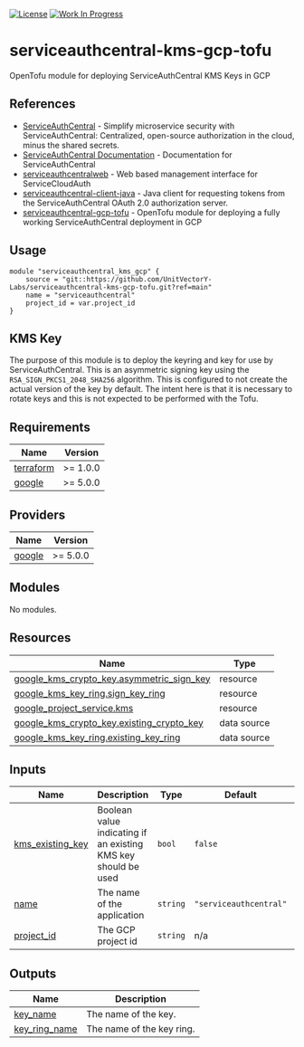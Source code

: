 [![License](https://img.shields.io/badge/License-Apache%202.0-blue.svg)](https://opensource.org/licenses/Apache-2.0) [![Work In Progress](https://img.shields.io/badge/Status-Work%20In%20Progress-yellow)](https://guide.unitvectorylabs.com/bestpractices/status/#work-in-progress)

# serviceauthcentral-kms-gcp-tofu

OpenTofu module for deploying ServiceAuthCentral KMS Keys in GCP

## References

- [ServiceAuthCentral](https://github.com/UnitVectorY-Labs/ServiceAuthCentral) - Simplify microservice security with ServiceAuthCentral: Centralized, open-source authorization in the cloud, minus the shared secrets.
- [ServiceAuthCentral Documentation](https://unitvectory-labs.github.io/ServiceAuthCentral/) - Documentation for ServiceAuthCentral
- [serviceauthcentralweb](https://github.com/UnitVectorY-Labs/serviceauthcentralweb) - Web based management interface for ServiceCloudAuth
- [serviceauthcentral-client-java](https://github.com/UnitVectorY-Labs/serviceauthcentral-client-java) - Java client for requesting tokens from the ServiceAuthCentral OAuth 2.0 authorization server.
- [serviceauthcentral-gcp-tofu](https://github.com/UnitVectorY-Labs/serviceauthcentral-gcp-tofu) - OpenTofu module for deploying a fully working ServiceAuthCentral deployment in GCP

## Usage

```hcl
module "serviceauthcentral_kms_gcp" {
    source = "git::https://github.com/UnitVectorY-Labs/serviceauthcentral-kms-gcp-tofu.git?ref=main"
    name = "serviceauthcentral"
    project_id = var.project_id
}
```

## KMS Key

The purpose of this module is to deploy the keyring and key for use by ServiceAuthCentral.  This is an asymmetric signing key using the `RSA_SIGN_PKCS1_2048_SHA256` algorithm.  This is configured to not create the actual version of the key by default. The intent here is that it is necessary to rotate keys and this is not expected to be performed with the Tofu.

<!-- BEGIN_TF_DOCS -->
## Requirements

| Name | Version |
|------|---------|
| <a name="requirement_terraform"></a> [terraform](#requirement\_terraform) | >= 1.0.0 |
| <a name="requirement_google"></a> [google](#requirement\_google) | >= 5.0.0 |

## Providers

| Name | Version |
|------|---------|
| <a name="provider_google"></a> [google](#provider\_google) | >= 5.0.0 |

## Modules

No modules.

## Resources

| Name | Type |
|------|------|
| [google_kms_crypto_key.asymmetric_sign_key](https://registry.terraform.io/providers/hashicorp/google/latest/docs/resources/kms_crypto_key) | resource |
| [google_kms_key_ring.sign_key_ring](https://registry.terraform.io/providers/hashicorp/google/latest/docs/resources/kms_key_ring) | resource |
| [google_project_service.kms](https://registry.terraform.io/providers/hashicorp/google/latest/docs/resources/project_service) | resource |
| [google_kms_crypto_key.existing_crypto_key](https://registry.terraform.io/providers/hashicorp/google/latest/docs/data-sources/kms_crypto_key) | data source |
| [google_kms_key_ring.existing_key_ring](https://registry.terraform.io/providers/hashicorp/google/latest/docs/data-sources/kms_key_ring) | data source |

## Inputs

| Name | Description | Type | Default | Required |
|------|-------------|------|---------|:--------:|
| <a name="input_kms_existing_key"></a> [kms\_existing\_key](#input\_kms\_existing\_key) | Boolean value indicating if an existing KMS key should be used | `bool` | `false` | no |
| <a name="input_name"></a> [name](#input\_name) | The name of the application | `string` | `"serviceauthcentral"` | no |
| <a name="input_project_id"></a> [project\_id](#input\_project\_id) | The GCP project id | `string` | n/a | yes |

## Outputs

| Name | Description |
|------|-------------|
| <a name="output_key_name"></a> [key\_name](#output\_key\_name) | The name of the key. |
| <a name="output_key_ring_name"></a> [key\_ring\_name](#output\_key\_ring\_name) | The name of the key ring. |
<!-- END_TF_DOCS -->
